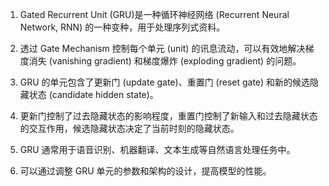 1. Gated Recurrent Unit (GRU)是一种循环神经网络 (Recurrent Neural Network, RNN) 的一种变种，用于处理序列式资料。

2. 透过 Gate Mechanism 控制每个单元 (unit) 的讯息流动，可以有效地解决梯度消失 (vanishing gradient) 和梯度爆炸 (exploding gradient) 的问题。

3. GRU 的单元包含了更新门 (update gate)、重置门 (reset gate) 和新的候选隐藏状态 (candidate hidden state)。

4. 更新门控制了过去隐藏状态的影响程度，重置门控制了新输入和过去隐藏状态的交互作用，候选隐藏状态决定了当前时刻的隐藏状态。

5. GRU 通常用于语音识别、机器翻译、文本生成等自然语言处理任务中。

6. 可以通过调整 GRU 单元的参数和架构的设计，提高模型的性能。
